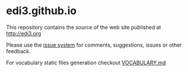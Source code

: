 # edi3.github.io

This repository contains the source of the web site published at http://edi3.org

Please use the [issue system](https://github.com/edi3/edi3.github.io/issues/) for comments, suggestions, issues or other feedback.

For vocabulary static files generation checkout [VOCABULARY.md](./VOCABULARY.md)